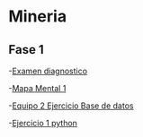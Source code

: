 # Mineria

## Fase 1

-[Examen diagnostico](https://github.com/mariagarnica/_mineria/blob/main/Ex-Diagnostico_1851600.pdf)

-[Mapa Mental 1](https://github.com/mariagarnica/_mineria/blob/main/MapaMental_1_1851600.pdf)

-[Equipo 2 Ejercicio Base de datos](https://github.com/mariagarnica/_mineria/blob/main/Equipo_2-Ejercicio%20Base%20de%20Datos.pdf)

-[Ejercicio 1 python](https://github.com/mariagarnica/_mineria/blob/main/Ej_Python_1851600.ipynb)
